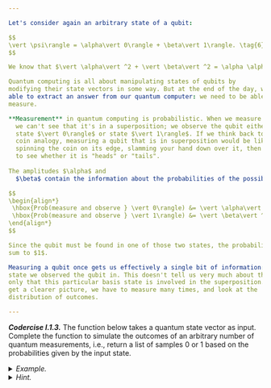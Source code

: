 ```yaml
---

Let's consider again an arbitrary state of a qubit:

$$
\vert \psi\rangle = \alpha\vert 0\rangle + \beta\vert 1\rangle. \tag{6}
$$

We know that $\vert \alpha\vert ^2 + \vert \beta\vert ^2 = \alpha \alpha^* + \beta \beta^* = 1$, but *why* must this be the case?

Quantum computing is all about manipulating states of qubits by 
modifying their state vectors in some way. But at the end of the day, we need to be
able to extract an answer from our quantum computer: we need to be able to
measure.

**Measurement** in quantum computing is probabilistic. When we measure a qubit,
  we can't see that it's in a superposition; we observe the qubit either in
  state $\vert 0\rangle$ or state $\vert 1\rangle$. If we think back to the
  coin analogy, measuring a qubit that is in superposition would be like
  spinning the coin on its edge, slamming your hand down over it, then checking
  to see whether it is "heads" or "tails".
  
The amplitudes $\alpha$ and
  $\beta$ contain the information about the probabilities of the possible outcomes:

$$
\begin{align*}
 \hbox{Prob(measure and observe } \vert 0\rangle) &= \vert \alpha\vert ^2, \\
 \hbox{Prob(measure and observe } \vert 1\rangle) &= \vert \beta\vert ^2. \\ \tag{7}
\end{align*}
$$

Since the qubit must be found in one of those two states, the probabilities must
sum to $1$.

Measuring a qubit once gets us effectively a single bit of information: which
state we observed the qubit in. This doesn't tell us very much about the state,
only that this particular basis state is involved in the superposition. In order to
get a clearer picture, we have to measure many times, and look at the
distribution of outcomes.

---
```


***Codercise I.1.3.*** The function below takes a quantum state vector as
   input. Complete the function to simulate the outcomes of an arbitrary number
   of quantum measurements, i.e., return a list of samples $0$ or $1$ based on
   the probabilities given by the input state.

<details>
  <summary><i>Example.</i></summary>

  Suppose we are given a state

  <pre>
  state = np.array([0.8, 0.6])</pre>

  If we measure a qubit in this state, we'll observe $\vert 0 \rangle$ 64% of the time ($|0.8|^2 = 0.64$),
  and $\vert 1 \rangle$ 36% of the time. Therefore, an example set of 10 measurement outcomes might be

  <pre>[0, 1, 1, 1, 0, 1, 0, 0 ,0 ,0]</pre>

</details>

<details>
  <summary><i>Hint.</i></summary>

The function <a href="https://numpy.org/doc/stable/reference/random/generated/numpy.random.choice.html" target="_blank"><tt>np.random.choice</tt></a> will be helpful here.

</details>